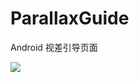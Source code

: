 # ParallaxGuide

Android 视差引导页面

![](https://github.com/Qiang3570/DragLayoutExpand/blob/master/am1ple.gif)